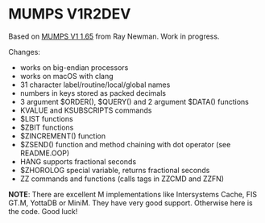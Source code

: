 MUMPS V1R2DEV
=============

Based on [MUMPS V1 1.65](http://sf.net/projects/mumps) from Ray Newman.
Work in progress.

Changes:

  * works on big-endian processors
  * works on macOS with clang
  * 31 character label/routine/local/global names
  * numbers in keys stored as packed decimals
  * 3 argument $ORDER(), $QUERY() and 2 argument $DATA() functions
  * KVALUE and KSUBSCRIPTS commands
  * $LIST functions
  * $ZBIT functions
  * $ZINCREMENT() function
  * $ZSEND() function and method chaining with dot operator (see README.OOP)
  * HANG supports fractional seconds
  * $ZHOROLOG special variable, returns fractional seconds
  * ZZ commands and functions (calls tags in ZZCMD and ZZFN)

**NOTE**: There are excellent M implementations like Intersystems Cache, FIS GT.M, YottaDB or MiniM. They have very good support. Otherwise here is the code. Good luck!
